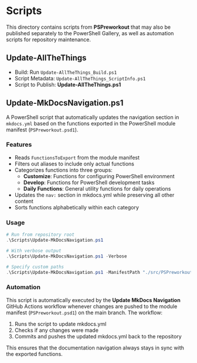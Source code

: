 # Scripts

This directory contains scripts from **PSPreworkout** that may also be published separately to the PowerShell Gallery, as well as automation scripts for repository maintenance.

## Update-AllTheThings

- Build: Run `Update-AllTheThings_Build.ps1`
- Script Metadata: `Update-AllTheThings_ScriptInfo.ps1`
- Script to Publish: **Update-AllTheThings.ps1**

## Update-MkDocsNavigation.ps1

A PowerShell script that automatically updates the navigation section in `mkdocs.yml` based on the functions exported in the PowerShell module manifest (`PSPreworkout.psd1`).

### Features

- Reads `FunctionsToExport` from the module manifest
- Filters out aliases to include only actual functions
- Categorizes functions into three groups:
  - **Customize**: Functions for configuring PowerShell environment
  - **Develop**: Functions for PowerShell development tasks
  - **Daily Functions**: General utility functions for daily operations
- Updates the `nav:` section in mkdocs.yml while preserving all other content
- Sorts functions alphabetically within each category

### Usage

```powershell
# Run from repository root
.\Scripts\Update-MkDocsNavigation.ps1

# With verbose output
.\Scripts\Update-MkDocsNavigation.ps1 -Verbose

# Specify custom paths
.\Scripts\Update-MkDocsNavigation.ps1 -ManifestPath "./src/PSPreworkout/PSPreworkout.psd1" -MkDocsPath "./mkdocs.yml"
```

### Automation

This script is automatically executed by the **Update MkDocs Navigation** GitHub Actions workflow whenever changes are pushed to the module manifest (`PSPreworkout.psd1`) on the main branch. The workflow:

1. Runs the script to update mkdocs.yml
2. Checks if any changes were made
3. Commits and pushes the updated mkdocs.yml back to the repository

This ensures that the documentation navigation always stays in sync with the exported functions.

